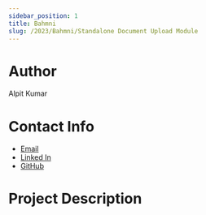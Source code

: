 ```yaml
---
sidebar_position: 1
title: Bahmni
slug: /2023/Bahmni/Standalone Document Upload Module
---
```



# Author
Alpit Kumar

# Contact Info
- [Email](mailto:alpitkumar85@gmail.com)
- [Linked In](https://www.linkedin.com/in/alpit-kumar-301265224/)
- [GitHub](https://github.com/alpit4)

# Project Description

